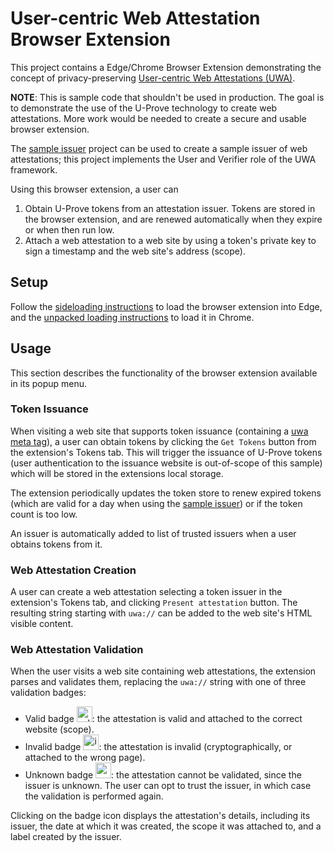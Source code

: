 # User-centric Web Attestation Browser Extension

This project contains a Edge/Chrome Browser Extension demonstrating the concept of privacy-preserving [User-centric Web Attestations (UWA)](../doc/uwa-spec.md).

**NOTE**: This is sample code that shouldn't be used in production. The goal is to demonstrate the use of the U-Prove technology to create web attestations. More work would be needed to create a secure and usable browser extension.

The [sample issuer](../sample-issuer/README.md) project can be used to create a sample issuer of web attestations; this project implements the User and Verifier role of the UWA framework.

Using this browser extension, a user can
1. Obtain U-Prove tokens from an attestation issuer. Tokens are stored in the browser extension, and are renewed automatically when they expire or when then run low.
2. Attach a web attestation to a web site by using a token's private key to sign a timestamp and the web site's address (scope).

## Setup

Follow the [sideloading instructions](https://learn.microsoft.com/en-us/microsoft-edge/extensions-chromium/getting-started/extension-sideloading) to load the browser extension into Edge, and the [unpacked loading instructions](https://developer.chrome.com/docs/extensions/mv3/getstarted/development-basics/#load-unpacked) to load it in Chrome.

## Usage

This section describes the functionality of the browser extension available in its popup menu.

### Token Issuance

When visiting a web site that supports token issuance (containing a [uwa meta tag](../doc/uwa-spec.md#issuer-setup)), a user can obtain tokens by clicking the `Get Tokens` button from the extension's Tokens tab. This will trigger the issuance of U-Prove tokens (user authentication to the issuance website is out-of-scope of this sample) which will be stored in the extensions local storage.

The extension periodically updates the token store to renew expired tokens (which are valid for a day when using the [sample issuer](../sample-issuer/README.md)) or if the token count is too low.

An issuer is automatically added to list of trusted issuers when a user obtains tokens from it.

### Web Attestation Creation

A user can create a web attestation selecting a token issuer in the extension's Tokens tab, and clicking `Present attestation` button. The resulting string starting with `uwa://` can be added  to the web site's HTML visible content.

### Web Attestation Validation

When the user visits a web site containing web attestations, the extension parses and validates them, replacing the `uwa://` string with one of three validation badges:
* Valid badge <img src="./icons/checkmark.svg" alt="valid badge" title="valid badge" width="25" />: the attestation is valid and attached to the correct website (scope).
* Invalid badge <img src="./icons/invalid.svg" alt="invalid badge" title="invalid badge" width="25" />: the attestation is invalid (cryptographically, or attached to the wrong page).
* Unknown badge <img src="./icons/warning.svg" alt="unknown badge" title="unknown badge" width="25" />: the attestation cannot be validated, since the issuer is unknown. The user can opt to trust the issuer, in which case the validation is performed again.

Clicking on the badge icon displays the attestation's details, including its issuer, the date at which it was created, the scope it was attached to, and a label created by the issuer.
